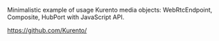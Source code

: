 Minimalistic example of usage Kurento media objects: WebRtcEndpoint, Composite, HubPort with JavaScript API.

https://github.com/Kurento/
